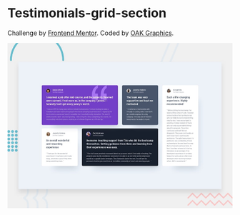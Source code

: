 # Testimonials-grid-section

Challenge by [Frontend Mentor](https://www.frontendmentor.io). Coded by [OAK Graphics](https://www.instagram.com/OAK_Graphics).


![Design preview for the Testimonials grid section coding challenge](./dist/design/desktop-preview.jpg)